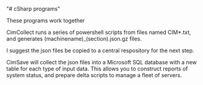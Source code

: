 "# cSharp programs" 

These programs work together

CimCollect runs a series of powershell scripts from files named CIM*.txt, and generates (machinename)_(section).json.gz files.

I suggest the json files be copied to a central respository for the next step.

CimSave will collect the json files into a Microsoft SQL database with a new table for each type of input data.
This allows you to construct reports of system status, and prepare delta scripts to manage a fleet of servers.

